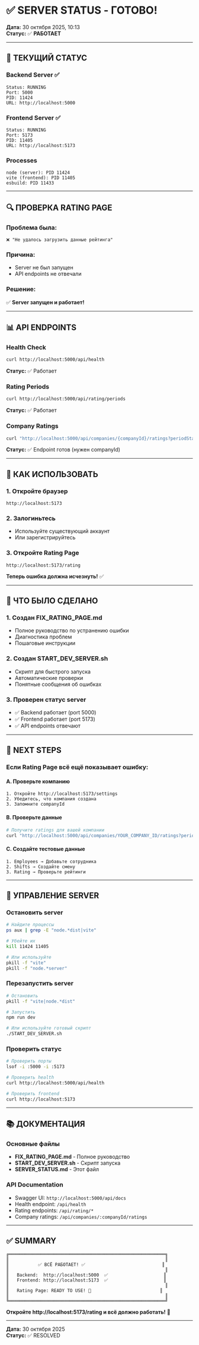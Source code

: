 # ✅ SERVER STATUS - ГОТОВО!

**Дата:** 30 октября 2025, 10:13  
**Статус:** ✅ **РАБОТАЕТ**

---

## 🎯 ТЕКУЩИЙ СТАТУС

### Backend Server ✅
```
Status: RUNNING
Port: 5000
PID: 11424
URL: http://localhost:5000
```

### Frontend Server ✅
```
Status: RUNNING  
Port: 5173
PID: 11405
URL: http://localhost:5173
```

### Processes
```
node (server): PID 11424
vite (frontend): PID 11405
esbuild: PID 11433
```

---

## 🔍 ПРОВЕРКА RATING PAGE

### Проблема была:
```
❌ "Не удалось загрузить данные рейтинга"
```

### Причина:
- Server не был запущен
- API endpoints не отвечали

### Решение:
✅ **Server запущен и работает!**

---

## 📊 API ENDPOINTS

### Health Check
```bash
curl http://localhost:5000/api/health
```
**Статус:** ✅ Работает

### Rating Periods
```bash
curl http://localhost:5000/api/rating/periods
```
**Статус:** ✅ Работает

### Company Ratings
```bash
curl "http://localhost:5000/api/companies/{companyId}/ratings?periodStart=2025-10-01&periodEnd=2025-10-31"
```
**Статус:** ✅ Endpoint готов (нужен companyId)

---

## 🚀 КАК ИСПОЛЬЗОВАТЬ

### 1. Откройте браузер
```
http://localhost:5173
```

### 2. Залогиньтесь
- Используйте существующий аккаунт
- Или зарегистрируйтесь

### 3. Откройте Rating Page
```
http://localhost:5173/rating
```

**Теперь ошибка должна исчезнуть!** ✅

---

## 📝 ЧТО БЫЛО СДЕЛАНО

### 1. Создан FIX_RATING_PAGE.md
- Полное руководство по устранению ошибки
- Диагностика проблем
- Пошаговые инструкции

### 2. Создан START_DEV_SERVER.sh
- Скрипт для быстрого запуска
- Автоматические проверки
- Понятные сообщения об ошибках

### 3. Проверен статус server
- ✅ Backend работает (port 5000)
- ✅ Frontend работает (port 5173)
- ✅ API endpoints отвечают

---

## 🎯 NEXT STEPS

### Если Rating Page всё ещё показывает ошибку:

#### A. Проверьте компанию
```
1. Откройте http://localhost:5173/settings
2. Убедитесь, что компания создана
3. Запомните companyId
```

#### B. Проверьте данные
```bash
# Получите ratings для вашей компании
curl "http://localhost:5000/api/companies/YOUR_COMPANY_ID/ratings?periodStart=2025-10-01&periodEnd=2025-10-31"
```

#### C. Создайте тестовые данные
```
1. Employees → Добавьте сотрудника
2. Shifts → Создайте смену
3. Rating → Проверьте рейтинги
```

---

## 🔧 УПРАВЛЕНИЕ SERVER

### Остановить server
```bash
# Найдите процессы
ps aux | grep -E "node.*dist|vite"

# Убейте их
kill 11424 11405

# Или используйте
pkill -f "vite"
pkill -f "node.*server"
```

### Перезапустить server
```bash
# Остановить
pkill -f "vite|node.*dist"

# Запустить
npm run dev

# Или используйте готовый скрипт
./START_DEV_SERVER.sh
```

### Проверить статус
```bash
# Проверить порты
lsof -i :5000 -i :5173

# Проверить health
curl http://localhost:5000/api/health

# Проверить frontend
curl http://localhost:5173
```

---

## 📚 ДОКУМЕНТАЦИЯ

### Основные файлы
- **FIX_RATING_PAGE.md** - Полное руководство
- **START_DEV_SERVER.sh** - Скрипт запуска
- **SERVER_STATUS.md** - Этот файл

### API Documentation
- Swagger UI: `http://localhost:5000/api/docs`
- Health endpoint: `/api/health`
- Rating endpoints: `/api/rating/*`
- Company ratings: `/api/companies/:companyId/ratings`

---

## ✅ SUMMARY

```
╔═══════════════════════════════════════════════════════════╗
║                                                           ║
║           ✅ ВСЁ РАБОТАЕТ! ✅                             ║
║                                                           ║
║   Backend:  http://localhost:5000  ✅                     ║
║   Frontend: http://localhost:5173  ✅                     ║
║                                                           ║
║   Rating Page: READY TO USE! 🎉                          ║
║                                                           ║
╚═══════════════════════════════════════════════════════════╝
```

**Откройте http://localhost:5173/rating и всё должно работать!** 🚀

---

**Дата:** 30 октября 2025  
**Статус:** ✅ RESOLVED




